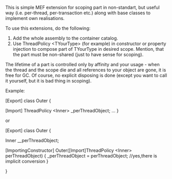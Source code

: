 This is simple MEF extension for scoping part in non-standart, but useful way (i.e. per-thread, per-transaction etc.) along with base classes to implement own realisations.

To use this extensions, do the following:
1. Add the whole assembly to the container catalog.
2. Use ThreadPolicy &lt;TYourType&gt; (for example) in constructor or property injection to compose part of TYourType in desired scope.
   Mention, that the part must be non-shared (just to have sense for scoping).

The lifetime of a part is controlled only by affinity and your usage - when the thread and the scope die and all references to your object are gone, 
it is free for GC. Of course, no explicit disposing is done (except you want to call it yourself, but it is bad thing in scoping).

Example:

[Export]
class Outer
{

  [Import]
  ThreadPolicy &lt;Inner&gt; _perThreadObject;
  ...
}

or 

[Export]
class Outer
{

  Inner __perThreadObject;

  [ImportingConstructor]
  Outer([Import]ThreadPolicy &lt;Inner&gt; perThreadObject)
  {
      _perThreadObject = perThreadObject; //yes,there is implicit conversion
  }
  
}